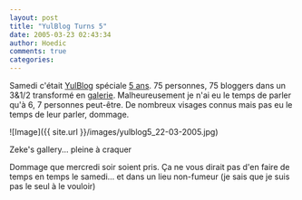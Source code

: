 ```yaml
---
layout: post
title: "YulBlog Turns 5"
date: 2005-03-23 02:43:34
author: Hoedic
comments: true
categories: 
---
```



Samedi c'était [YulBlog](http://yulblog.org/) spéciale [5 ans](http://yulblog.org/fifth.html). 75 personnes, 75 bloggers dans un 3&1/2 transformé en [galerie](http://zekesgallery.blogspot.com/). Malheureusement je n'ai eu le temps de parler qu'à 6, 7 personnes peut-être. De nombreux visages connus mais pas eu le temps de leur parler, dommage.

![Image]({{ site.url }}/images/yulblog5_22-03-2005.jpg)
<div class="photoattrib">Zeke's gallery... pleine à craquer</div>



Dommage que mercredi soir soient pris. Ça ne vous dirait pas d'en faire de temps en temps le samedi... et dans un lieu non-fumeur (je sais que je suis pas le seul à le vouloir)